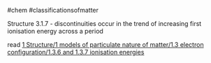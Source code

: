 #chem #classificationsofmatter  
  
Structure 3.1.7 - discontinuities occur in the trend of increasing first ionisation energy across a period  
  
read [1 Structure/1 models of particulate nature of matter/1.3 electron configuration/1.3.6 and 1.3.7 ionisation energies](1.3.6%20and%201.3.7%20ionisation%20energies.md)